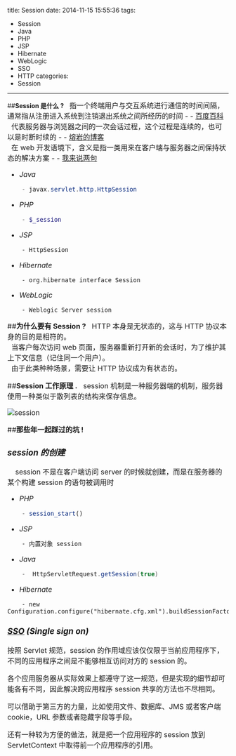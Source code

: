title: Session
date: 2014-11-15 15:55:36
tags:
- Session
- Java
- PHP
- JSP
- Hibernate
- WebLogic
- SSO
- HTTP
categories:
- Session

---


##__Session 是什么 ?__
<font size=3>&nbsp;&nbsp;指一个终端用户与交互系统进行通信的时间间隔，通常指从注册进入系统到注销退出系统之间所经历的时间 - - [百度百科][1]<br/>
<font size=3>&nbsp;&nbsp;代表服务器与浏览器之间的一次会话过程，这个过程是连续的，也可以是时断时续的 - - [熔岩的博客][2]<br/>
<font size=3>&nbsp;&nbsp;在 web 开发语境下，含义是指一类用来在客户端与服务器之间保持状态的解决方案 - - [我来说两句][3]<br/>

+ *Java*
```java
	- javax.servlet.http.HttpSession
```
+ *PHP*
```php
	- $_session
```
+ *JSP*
```jsp
	- HttpSession
```
+ *Hibernate*
```hibernate
	- org.hibernate interface Session
```
+ *WebLogic*
```weblogic
	- Weblogic Server session
```


##__为什么要有 Session ?__
<font size=3>&nbsp;&nbsp;HTTP 本身是无状态的，这与 HTTP 协议本身的目的是相符的。<br/>
<font size=3>&nbsp;&nbsp;当客户每次访问 web 页面，服务器重新打开新的会话时，为了维护其上下文信息（记住同一个用户）。<br/>
<font size=3>&nbsp;&nbsp;由于此类种种场景，需要让 HTTP 协议成为有状态的。<br/>


##__Session 工作原理 .__
<font size=3>&nbsp;&nbsp;session 机制是一种服务器端的机制，服务器使用一种类似于散列表的结构来保存信息。

![session][4]


##__那些年一起踩过的坑 !__

###  *session 的创建*

<font size=3>&nbsp;&nbsp;&nbsp;&nbsp;session 不是在客户端访问 server 的时候就创建，而是在服务器的某个构建 session 的语句被调用时
+ *PHP*
```php
	- session_start()
```
+ *JSP*
```jsp
	- 内置对象 session
```
+ *Java*
```java
	-  HttpServletRequest.getSession(true)
```
+ *Hibernate*
```hibernate
	- new Configuration.configure("hibernate.cfg.xml").buildSessionFactory().openSesssion()
```

### *[SSO][5] (Single sign on)*

<font size=3>  按照 Servlet 规范，session 的作用域应该仅仅限于当前应用程序下，不同的应用程序之间是不能够相互访问对方的 session 的。

<font size=3>  各个应用服务器从实际效果上都遵守了这一规范，但是实现的细节却可能各有不同，因此解决跨应用程序 session 共享的方法也不尽相同。

<font size=3>  可以借助于第三方的力量，比如使用文件、数据库、JMS 或者客户端 cookie，URL 参数或者隐藏字段等手段。

<font size=3>  还有一种较为方便的做法，就是把一个应用程序的 session 放到 ServletContext 中取得前一个应用程序的引用。



[1]:http://baike.baidu.com/view/25258.htm?fr=aladdin
[2]:http://lavasoft.blog.51cto.com/62575/275589
[3]:http://www.2cto.com/kf/201206/135471.html
[4]:/../2014-11-15/session.png
[5]:http://www.yuzhouwan.com/2014/11/16/SSO/

